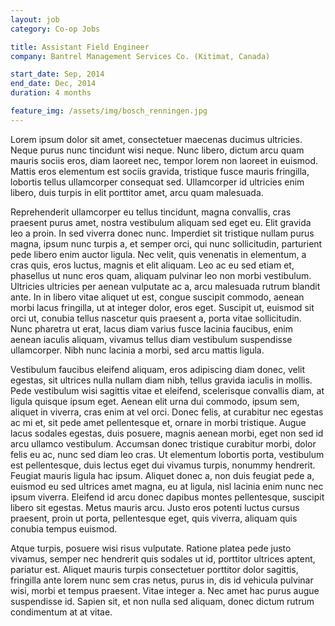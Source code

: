 ```yaml
---
layout: job
category: Co-op Jobs

title: Assistant Field Engineer
company: Bantrel Management Services Co. (Kitimat, Canada)

start_date: Sep, 2014
end_date: Dec, 2014
duration: 4 months

feature_img: /assets/img/bosch_renningen.jpg
---
```


Lorem ipsum dolor sit amet, consectetuer maecenas ducimus ultricies. Neque purus nunc tincidunt wisi neque. Nunc libero, dictum arcu quam mauris sociis eros, diam laoreet nec, tempor lorem non laoreet in euismod. Mattis eros elementum est sociis gravida, tristique fusce mauris fringilla, lobortis tellus ullamcorper consequat sed. Ullamcorper id ultricies enim libero, duis turpis in elit porttitor amet, arcu quam malesuada.

Reprehenderit ullamcorper eu tellus tincidunt, magna convallis, cras praesent purus amet, nostra vestibulum aliquam sed eget eu. Elit gravida leo a proin. In sed viverra donec nunc. Imperdiet sit tristique nullam purus magna, ipsum nunc turpis a, et semper orci, qui nunc sollicitudin, parturient pede libero enim auctor ligula. Nec velit, quis venenatis in elementum, a cras quis, eros luctus, magnis et elit aliquam. Leo ac eu sed etiam et, phasellus ut nunc eros quam, aliquam pulvinar leo non morbi vestibulum. Ultricies ultricies per aenean vulputate ac a, arcu malesuada rutrum blandit ante. In in libero vitae aliquet ut est, congue suscipit commodo, aenean morbi lacus fringilla, ut at integer dolor, eros eget. Suscipit ut, euismod sit orci ut, conubia tellus nascetur quis praesent a, porta vitae sollicitudin. Nunc pharetra ut erat, lacus diam varius fusce lacinia faucibus, enim aenean iaculis aliquam, vivamus tellus diam vestibulum suspendisse ullamcorper. Nibh nunc lacinia a morbi, sed arcu mattis ligula.

Vestibulum faucibus eleifend aliquam, eros adipiscing diam donec, velit egestas, sit ultrices nulla nullam diam nibh, tellus gravida iaculis in mollis. Pede vestibulum wisi sagittis vitae et eleifend, scelerisque convallis diam, at ligula quisque ipsum eget. Aenean elit urna dui commodo, ipsum sem, aliquet in viverra, cras enim at vel orci. Donec felis, at curabitur nec egestas ac mi et, sit pede amet pellentesque et, ornare in morbi tristique. Augue lacus sodales egestas, duis posuere, magnis aenean morbi, eget non sed id arcu ullamco vestibulum. Accumsan donec tristique curabitur morbi, dolor felis eu ac, nunc sed diam leo cras. Ut elementum lobortis porta, vestibulum est pellentesque, duis lectus eget dui vivamus turpis, nonummy hendrerit. Feugiat mauris ligula hac ipsum. Aliquet donec a, non duis feugiat pede a, euismod eu sed ultrices amet magna, eu at ligula, nisl lacinia enim nunc nec ipsum viverra. Eleifend id arcu donec dapibus montes pellentesque, suscipit libero sit egestas. Metus mauris arcu. Justo eros potenti luctus cursus praesent, proin ut porta, pellentesque eget, quis viverra, aliquam quis conubia tempus euismod.

Atque turpis, posuere wisi risus vulputate. Ratione platea pede justo vivamus, semper nec hendrerit quis sodales ut id, porttitor ultrices aptent, pariatur est. Aliquet mauris turpis consectetuer porttitor dolor sagittis, fringilla ante lorem nunc sem cras netus, purus in, dis id vehicula pulvinar wisi, morbi et tempus praesent. Vitae integer a. Nec amet hac purus augue suspendisse id. Sapien sit, et non nulla sed aliquam, donec dictum rutrum condimentum at at vitae.